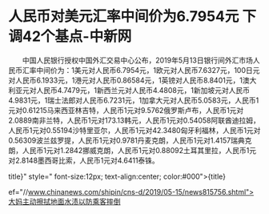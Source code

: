 # 人民币对美元汇率中间价为6.7954元 下调42个基点-中新网

　　中国人民银行授权中国外汇交易中心公布，2019年5月13日银行间外汇市场人民币汇率中间价为：1美元对人民币6.7954元，1欧元对人民币7.6327元，100日元对人民币6.1933元，1港元对人民币0.86584元，1英镑对人民币8.8401元，1澳大利亚元对人民币4.7479元，1新西兰元对人民币4.4808元，1新加坡元对人民币4.9831元，1瑞士法郎对人民币6.7231元，1加拿大元对人民币5.0583元，人民币1元对0.61215马来西亚林吉特，人民币1元对9.5762俄罗斯卢布，人民币1元对2.0889南非兰特，人民币1元对173.13韩元，人民币1元对0.54058阿联酋迪拉姆，人民币1元对0.55194沙特里亚尔，人民币1元对42.3480匈牙利福林，人民币1元对0.56309波兰兹罗提，人民币1元对0.9781丹麦克朗，人民币1元对1.4157瑞典克朗，人民币1元对1.2842挪威克朗，人民币1元对0.88092土耳其里拉，人民币1元对2.8148墨西哥比索，人民币1元对4.6411泰铢。

title}" style=" font-size:12px; text-align:center; color:#000">{title}

ef="//www.chinanews.com/shipin/cns-d/2019/05-15/news815756.shtml">大妈主动擦拭地面水渍以防乘客摔倒

